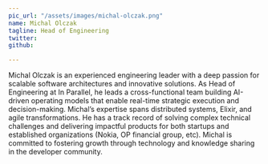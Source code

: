 ```yaml
---
pic_url: "/assets/images/michal-olczak.png"
name: Michal Olczak
tagline: Head of Engineering
twitter:
github:

---
```

Michal Olczak is an experienced engineering leader with a deep passion for scalable software architectures and innovative solutions. As Head of Engineering at In Parallel, he leads a cross-functional team building AI-driven operating models that enable real-time strategic execution and decision-making. Michal’s expertise spans distributed systems, Elixir, and agile transformations. He has a track record of solving complex technical challenges and delivering impactful products for both startups and established organizations (Nokia, OP financial group, etc). Michal is committed to fostering growth through technology and knowledge sharing in the developer community.
